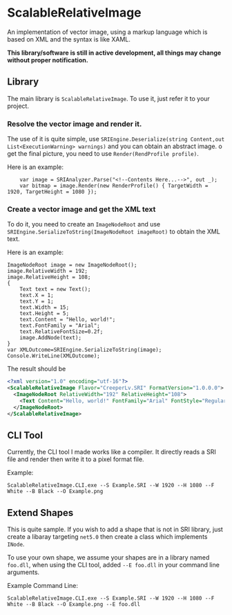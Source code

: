 # ScalableRelativeImage

An implementation of vector image, using a markup language which is based on XML and the syntax is like XAML.

**This library/software is still in active development, all things may change without proper notification.**

## Library

The main library is `ScalableRelativeImage`. To use it, just refer it to your project.

### Resolve the vector image and render it.

The use of it is quite simple, use `SRIEngine.Deserialize(string Content,out List<ExecutionWarning> warnings)` and you can obtain an abstract image.
o get the final picture, you need to use `Render(RendProfile profile)`.

Here is an example:

```CSharp
    var image = SRIAnalyzer.Parse("<!--Contents Here...-->", out _);
    var bitmap = image.Render(new RenderProfile() { TargetWidth = 1920, TargetHeight = 1080 });
```

### Create a vector image and get the XML text

To do it, you need to create an `ImageNodeRoot` and use `SRIEngine.SerializeToString(ImageNodeRoot imageRoot)` to obtain the XML text.

Here is an example:

```CSharp
ImageNodeRoot image = new ImageNodeRoot();
image.RelativeWidth = 192;
image.RelativeHeight = 108;
{
    Text text = new Text();
    text.X = 1;
    text.Y = 1;
    text.Width = 15;
    text.Height = 5;
    text.Content = "Hello, world!";
    text.FontFamily = "Arial";
    text.RelativeFontSize=0.2f;
    image.AddNode(text);
}
var XMLOutcome=SRIEngine.SerializeToString(image);
Console.WriteLine(XMLOutcome);
```
The result should be
```XML
<?xml version="1.0" encoding="utf-16"?>
<ScalableRelativeImage Flavor="CreeperLv.SRI" FormatVersion="1.0.0.0">
  <ImageNodeRoot RelativeWidth="192" RelativeHeight="108">
    <Text Content="Hello, world!" FontFamily="Arial" FontStyle="Regular" Size="0.2" X="1" Y="1" Width="15" Height="5" />
  </ImageNodeRoot>
</ScalableRelativeImage>
```

## CLI Tool

Currently, the CLI tool I made works like a compiler. It directly reads a SRI file and render then write it to a pixel format file.

Example:

`ScalableRelativeImage.CLI.exe --S Example.SRI --W 1920 --H 1080 --F White --B Black --O Example.png`

## Extend Shapes

This is quite sample. If you wish to add a shape that is not in SRI library, just create a libaray targeting `net5.0` then create a class which implements `INode`.

To use your own shape, we assume your shapes are in a library named `foo.dll`, when using the CLI tool, added `--E foo.dll` in your command line arguments.

Example Command Line:

`ScalableRelativeImage.CLI.exe --S Example.SRI --W 1920 --H 1080 --F White --B Black --O Example.png --E foo.dll`
